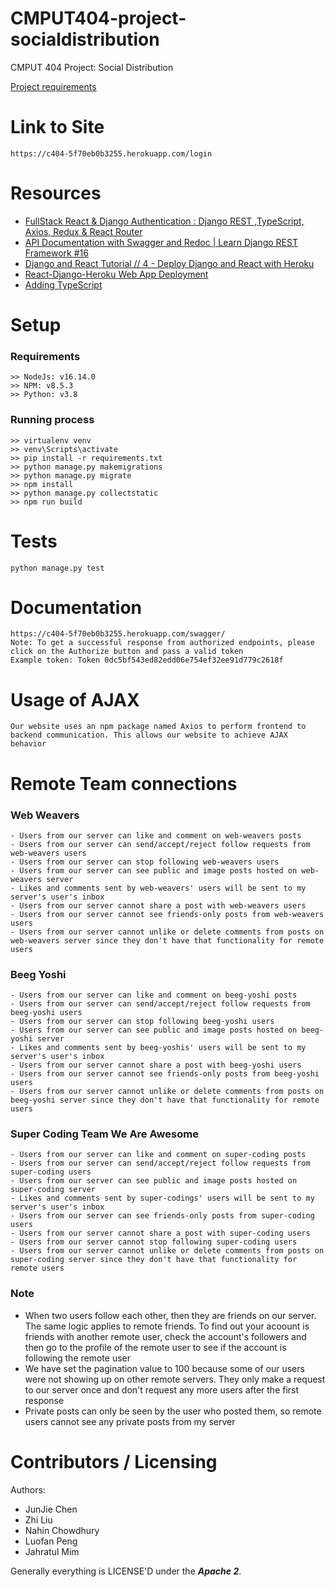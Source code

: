 CMPUT404-project-socialdistribution
===================================

CMPUT 404 Project: Social Distribution

[Project requirements](https://github.com/uofa-cmput404/project-socialdistribution/blob/master/project.org) 

Link to Site
==========
    https://c404-5f70eb0b3255.herokuapp.com/login

Resources
==========
- [FullStack React & Django Authentication : Django REST ,TypeScript, Axios, Redux & React Router](https://dev.to/koladev/django-rest-authentication-cmh)
- [API Documentation with Swagger and Redoc | Learn Django REST Framework #16](https://www.youtube.com/watch?v=NVlebOJkzKE)
- [Django and React Tutorial // 4 - Deploy Django and React with Heroku](https://www.youtube.com/watch?v=r0ECufCyyyw)
- [React-Django-Heroku Web App Deployment](https://github.com/mdrhmn/react-dj-todoapp)
- [Adding TypeScript](https://create-react-app.dev/docs/adding-typescript/)

Setup
=======
### Requirements
    >> NodeJs: v16.14.0
    >> NPM: v8.5.3
    >> Python: v3.8

### Running process
    >> virtualenv venv
    >> venv\Scripts\activate
    >> pip install -r requirements.txt
    >> python manage.py makemigrations
    >> python manage.py migrate
    >> npm install
    >> python manage.py collectstatic
    >> npm run build

Tests
=======
    python manage.py test

Documentation
=======
    https://c404-5f70eb0b3255.herokuapp.com/swagger/
    Note: To get a successful response from authorized endpoints, please click on the Authorize button and pass a valid token
    Example token: Token 0dc5bf543ed82edd06e754ef32ee91d779c2618f

Usage of AJAX
==============
    Our website uses an npm package named Axios to perform frontend to backend communication. This allows our website to achieve AJAX behavior

Remote Team connections
=========================
### Web Weavers
    - Users from our server can like and comment on web-weavers posts
    - Users from our server can send/accept/reject follow requests from web-weavers users
    - Users from our server can stop following web-weavers users
    - Users from our server can see public and image posts hosted on web-weavers server
    - Likes and comments sent by web-weavers' users will be sent to my server's user's inbox
    - Users from our server cannot share a post with web-weavers users
    - Users from our server cannot see friends-only posts from web-weavers users
    - Users from our server cannot unlike or delete comments from posts on web-weavers server since they don't have that functionality for remote users

### Beeg Yoshi
    - Users from our server can like and comment on beeg-yoshi posts
    - Users from our server can send/accept/reject follow requests from beeg-yoshi users
    - Users from our server can stop following beeg-yoshi users
    - Users from our server can see public and image posts hosted on beeg-yoshi server
    - Likes and comments sent by beeg-yoshis' users will be sent to my server's user's inbox
    - Users from our server cannot share a post with beeg-yoshi users
    - Users from our server cannot see friends-only posts from beeg-yoshi users
    - Users from our server cannot unlike or delete comments from posts on beeg-yoshi server since they don't have that functionality for remote users

### Super Coding Team We Are Awesome
    - Users from our server can like and comment on super-coding posts
    - Users from our server can send/accept/reject follow requests from super-coding users
    - Users from our server can see public and image posts hosted on super-coding server
    - Likes and comments sent by super-codings' users will be sent to my server's user's inbox
    - Users from our server can see friends-only posts from super-coding users
    - Users from our server cannot share a post with super-coding users
    - Users from our server cannot stop following super-coding users
    - Users from our server cannot unlike or delete comments from posts on super-coding server since they don't have that functionality for remote users

### Note
- When two users follow each other, then they are friends on our server. The same logic applies to remote friends. To find out your acoount is friends with another remote user, check the account's followers and then go to the profile of the remote user to see if the account is following the remote user
- We have set the pagination value to 100 because some of our users were not showing up on other remote servers. They only make a request to our server once and don't request any more users after the first response 
- Private posts can only be seen by the user who posted them, so remote users cannot see any private posts from my server

Contributors / Licensing
========================

Authors:
    
* JunJie Chen
* Zhi Liu
* Nahin Chowdhury
* Luofan Peng
* Jahratul Mim 

Generally everything is LICENSE'D under the _______Apache 2_______.
